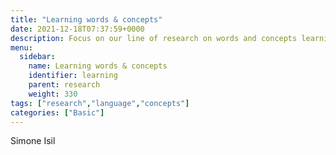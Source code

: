 ```yaml
---
title: "Learning words & concepts"
date: 2021-12-18T07:37:59+0000
description: Focus on our line of research on words and concepts learning
menu:
  sidebar:
    name: Learning words & concepts
    identifier: learning
    parent: research
    weight: 330
tags: ["research","language","concepts"]
categories: ["Basic"]
---
```


Simone
Isil
